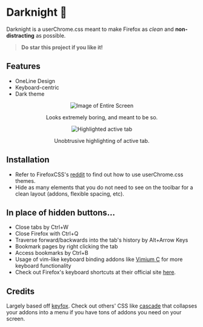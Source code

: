 # Darknight 🌚

Darknight is a userChrome.css meant to make Firefox as _clean_ and  **non-distracting** as possible.

> **Do star this project if you like it!**

## Features
- OneLine Design
- Keyboard-centric
- Dark theme

<div align="center">

  ![Image of Entire Screen](https://raw.githubusercontent.com/BriLHR/FirefoxCSS-Darknight/main/Fullscreen.png)
  
  Looks extremely boring, and meant to be so.

  ![Highlighted active tab](https://raw.githubusercontent.com/BriLHR/FirefoxCSS-Darknight/main/Underline.png)
  
  Unobtrusive highlighting of active tab.

</div>

## Installation 
- Refer to FirefoxCSS's [reddit](https://www.reddit.com/r/FirefoxCSS/wiki/index/tutorials/) to find out how to use userChrome.css themes.
- Hide as many elements that you do not need to see on the toolbar for a clean layout (addons, flexible spacing, etc).

## In place of hidden buttons... 
- Close tabs by Ctrl+W
- Close Firefox with Ctrl+Q
- Traverse forward/backwards into the tab's history by Alt+Arrow Keys
- Bookmark pages by right clicking the tab
- Access bookmarks by Ctrl+B
- Usage of vim-like keyboard binding addons like [Vimium C](https://addons.mozilla.org/en-US/firefox/addon/vimium-c) for more keyboard functionality
- Check out Firefox's keyboard shortcuts at their official site [here](https://support.mozilla.org/en-US/kb/keyboard-shortcuts-perform-firefox-tasks-quickly).

## Credits
Largely based off [keyfox](https://github.com/AlfarexGuy2019/keyfox/). Check out others' CSS like [cascade](https://github.com/andreasgrafen/cascade) that collapses your addons into a menu if you have tons of addons you need on your screen.
